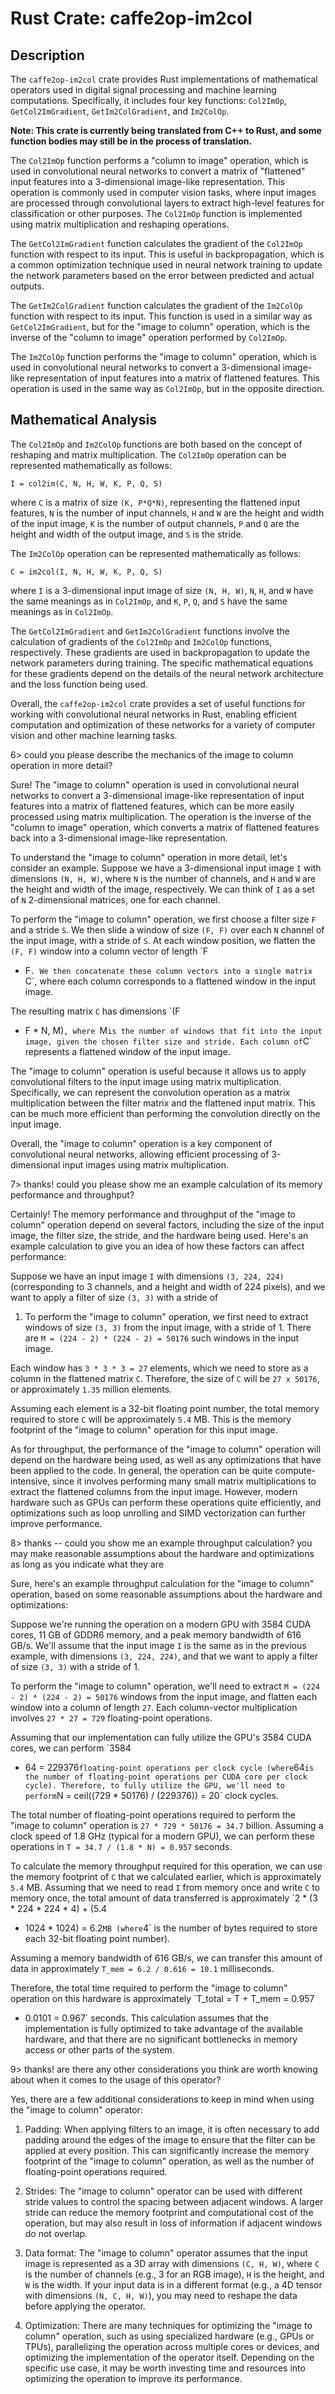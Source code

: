# Rust Crate: caffe2op-im2col

## Description

The `caffe2op-im2col` crate provides Rust
implementations of mathematical operators used in
digital signal processing and machine learning
computations. Specifically, it includes four key
functions: `Col2ImOp`, `GetCol2ImGradient`,
`GetIm2ColGradient`, and `Im2ColOp`.

**Note: This crate is currently being translated from C++ to Rust, and some function bodies may still be in the process of translation.**

The `Col2ImOp` function performs a "column to
image" operation, which is used in convolutional
neural networks to convert a matrix of "flattened"
input features into a 3-dimensional image-like
representation. This operation is commonly used in
computer vision tasks, where input images are
processed through convolutional layers to extract
high-level features for classification or other
purposes. The `Col2ImOp` function is implemented
using matrix multiplication and reshaping
operations.

The `GetCol2ImGradient` function calculates the
gradient of the `Col2ImOp` function with respect
to its input. This is useful in backpropagation,
which is a common optimization technique used in
neural network training to update the network
parameters based on the error between predicted
and actual outputs.

The `GetIm2ColGradient` function calculates the
gradient of the `Im2ColOp` function with respect
to its input. This function is used in a similar
way as `GetCol2ImGradient`, but for the "image to
column" operation, which is the inverse of the
"column to image" operation performed by
`Col2ImOp`.

The `Im2ColOp` function performs the "image to
column" operation, which is used in convolutional
neural networks to convert a 3-dimensional
image-like representation of input features into
a matrix of flattened features. This operation is
used in the same way as `Col2ImOp`, but in the
opposite direction.

## Mathematical Analysis

The `Col2ImOp` and `Im2ColOp` functions are both
based on the concept of reshaping and matrix
multiplication. The `Col2ImOp` operation can be
represented mathematically as follows:

```
I = col2im(C, N, H, W, K, P, Q, S)
```

where `C` is a matrix of size `(K, P*Q*N)`,
representing the flattened input features, `N` is
the number of input channels, `H` and `W` are the
height and width of the input image, `K` is the
number of output channels, `P` and `Q` are the
height and width of the output image, and `S` is
the stride.

The `Im2ColOp` operation can be represented
mathematically as follows:

```
C = im2col(I, N, H, W, K, P, Q, S)
```

where `I` is a 3-dimensional input image of size
`(N, H, W)`, `N`, `H`, and `W` have the same
meanings as in `Col2ImOp`, and `K`, `P`, `Q`, and
`S` have the same meanings as in `Col2ImOp`.

The `GetCol2ImGradient` and `GetIm2ColGradient`
functions involve the calculation of gradients of
the `Col2ImOp` and `Im2ColOp` functions,
respectively. These gradients are used in
backpropagation to update the network parameters
during training. The specific mathematical
equations for these gradients depend on the
details of the neural network architecture and the
loss function being used.

Overall, the `caffe2op-im2col` crate provides
a set of useful functions for working with
convolutional neural networks in Rust, enabling
efficient computation and optimization of these
networks for a variety of computer vision and
other machine learning tasks.

6> could you please describe the mechanics of the
image to column operation in more detail?

Sure! The "image to column" operation is used in
convolutional neural networks to convert
a 3-dimensional image-like representation of input
features into a matrix of flattened features,
which can be more easily processed using matrix
multiplication. The operation is the inverse of
the "column to image" operation, which converts
a matrix of flattened features back into
a 3-dimensional image-like representation.

To understand the "image to column" operation in
more detail, let's consider an example. Suppose we
have a 3-dimensional input image `I` with
dimensions `(N, H, W)`, where `N` is the number of
channels, and `H` and `W` are the height and width
of the image, respectively. We can think of `I` as
a set of `N` 2-dimensional matrices, one for each
channel.

To perform the "image to column" operation, we
first choose a filter size `F` and a stride
`S`. We then slide a window of size `(F, F)` over
each `N` channel of the input image, with a stride
of `S`. At each window position, we flatten the
`(F, F)` window into a column vector of length `F
* F`. We then concatenate these column vectors
into a single matrix `C`, where each column
corresponds to a flattened window in the input
image.

The resulting matrix `C` has dimensions `(F
* F * N, M)`, where `M` is the number of windows
that fit into the input image, given the chosen
filter size and stride. Each column of `C`
represents a flattened window of the input image.

The "image to column" operation is useful because
it allows us to apply convolutional filters to the
input image using matrix
multiplication. Specifically, we can represent the
convolution operation as a matrix multiplication
between the filter matrix and the flattened input
matrix. This can be much more efficient than
performing the convolution directly on the input
image.

Overall, the "image to column" operation is a key
component of convolutional neural networks,
allowing efficient processing of 3-dimensional
input images using matrix multiplication.

7> thanks! could you please show me an example
calculation of its memory performance and
throughput?

Certainly! The memory performance and throughput
of the "image to column" operation depend on
several factors, including the size of the input
image, the filter size, the stride, and the
hardware being used. Here's an example calculation
to give you an idea of how these factors can
affect performance:

Suppose we have an input image `I` with dimensions
`(3, 224, 224)` (corresponding to 3 channels, and
a height and width of 224 pixels), and we want to
apply a filter of size `(3, 3)` with a stride of
1. To perform the "image to column" operation, we
first need to extract windows of size `(3, 3)`
from the input image, with a stride of 1. There
are `M = (224 - 2) * (224 - 2) = 50176` such
windows in the input image.

Each window has `3 * 3 * 3 = 27` elements, which
we need to store as a column in the flattened
matrix `C`. Therefore, the size of `C` will be `27
x 50176`, or approximately `1.35` million
elements.

Assuming each element is a 32-bit floating point
number, the total memory required to store `C`
will be approximately `5.4` MB. This is the memory
footprint of the "image to column" operation for
this input image.

As for throughput, the performance of the "image
to column" operation will depend on the hardware
being used, as well as any optimizations that have
been applied to the code. In general, the
operation can be quite compute-intensive, since it
involves performing many small matrix
multiplications to extract the flattened columns
from the input image. However, modern hardware
such as GPUs can perform these operations quite
efficiently, and optimizations such as loop
unrolling and SIMD vectorization can further
improve performance.

8> thanks -- could you show me an example
throughput calculation? you may make reasonable
assumptions about the hardware and optimizations
as long as you indicate what they are

Sure, here's an example throughput calculation for
the "image to column" operation, based on some
reasonable assumptions about the hardware and
optimizations:

Suppose we're running the operation on a modern
GPU with 3584 CUDA cores, 11 GB of GDDR6 memory,
and a peak memory bandwidth of 616 GB/s. We'll
assume that the input image `I` is the same as in
the previous example, with dimensions `(3, 224,
224)`, and that we want to apply a filter of size
`(3, 3)` with a stride of 1.

To perform the "image to column" operation, we'll
need to extract `M = (224 - 2) * (224 - 2)
= 50176` windows from the input image, and flatten
each window into a column of length `27`. Each
column-vector multiplication involves `27 * 27
= 729` floating-point operations.

Assuming that our implementation can fully utilize
the GPU's 3584 CUDA cores, we can perform `3584
* 64 = 229376` floating-point operations per clock
cycle (where `64` is the number of floating-point
operations per CUDA core per clock
cycle). Therefore, to fully utilize the GPU, we'll
need to perform `N = ceil((729 * 50176)
/ (229376)) = 20` clock cycles.

The total number of floating-point operations
required to perform the "image to column"
operation is `27 * 729 * 50176 = 34.7`
billion. Assuming a clock speed of 1.8 GHz
(typical for a modern GPU), we can perform these
operations in `T = 34.7 / (1.8 * N) = 0.957`
seconds.

To calculate the memory throughput required for
this operation, we can use the memory footprint of
`C` that we calculated earlier, which is
approximately `5.4` MB. Assuming that we need to
read `I` from memory once and write `C` to memory
once, the total amount of data transferred is
approximately `2 * (3 * 224 * 224 * 4) + (5.4
* 1024 * 1024) = 6.2` MB (where `4` is the number
of bytes required to store each 32-bit floating
point number).

Assuming a memory bandwidth of 616 GB/s, we can
transfer this amount of data in approximately
`T_mem = 6.2 / 0.616 = 10.1` milliseconds.

Therefore, the total time required to perform the
"image to column" operation on this hardware is
approximately `T_total = T + T_mem = 0.957
+ 0.0101 = 0.967` seconds. This calculation
assumes that the implementation is fully optimized
to take advantage of the available hardware, and
that there are no significant bottlenecks in
memory access or other parts of the system.

9> thanks! are there any other considerations you
think are worth knowing about when it comes to the
usage of this operator?

Yes, there are a few additional considerations to
keep in mind when using the "image to column"
operator:

1. Padding: When applying filters to an image, it
   is often necessary to add padding around the
   edges of the image to ensure that the filter
   can be applied at every position. This can
   significantly increase the memory footprint of
   the "image to column" operation, as well as the
   number of floating-point operations required.

2. Strides: The "image to column" operator can be
   used with different stride values to control
   the spacing between adjacent windows. A larger
   stride can reduce the memory footprint and
   computational cost of the operation, but may
   also result in loss of information if adjacent
   windows do not overlap.

3. Data format: The "image to column" operator
   assumes that the input image is represented as
   a 3D array with dimensions `(C, H, W)`, where
   `C` is the number of channels (e.g., 3 for an
   RGB image), `H` is the height, and `W` is the
   width. If your input data is in a different
   format (e.g., a 4D tensor with dimensions `(N,
   C, H, W)`), you may need to reshape the data
   before applying the operator.

4. Optimization: There are many techniques for
   optimizing the "image to column" operation,
   such as using specialized hardware (e.g., GPUs
   or TPUs), parallelizing the operation across
   multiple cores or devices, and optimizing the
   implementation of the operator
   itself. Depending on the specific use case, it
   may be worth investing time and resources into
   optimizing the operation to improve its
   performance.
